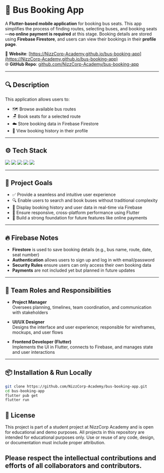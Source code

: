 # 🚌 Bus Booking App

A **Flutter-based mobile application** for booking bus seats. This app simplifies the process of finding routes, selecting buses, and booking seats—**no online payment is required** at this stage. Booking details are stored using **Firebase Firestore**, and users can view their bookings in their **profile page**.

📎 **Website**: [https://NizzCorp-Academy.github.io/bus-booking-app](https://NizzCorp-Academy.github.io/bus-booking-app)  
🌐 **GitHub Repo**: [github.com/NizzCorp-Academy/bus-booking-app](https://github.com/NizzCorp-Academy/bus-booking-app)

---

## 🔍 Description

This application allows users to:

- 🗺️ Browse available bus routes  
- 🪑 Book seats for a selected route  
- ☁️ Store booking data in Firebase Firestore  
- 📖 View booking history in their profile  

---

## ⚙️ Tech Stack

<p align="left">
  <img src="https://img.shields.io/badge/Flutter-02569B?style=for-the-badge&logo=flutter&logoColor=white" />
  <img src="https://img.shields.io/badge/Dart-0175C2?style=for-the-badge&logo=dart&logoColor=white" />
  <img src="https://img.shields.io/badge/Firebase-FFCA28?style=for-the-badge&logo=firebase&logoColor=black" />
  <img src="https://img.shields.io/badge/Firestore-FFA000?style=for-the-badge&logo=firebase&logoColor=white" />
  <img src="https://img.shields.io/badge/Firebase%20Auth-FFCA28?style=for-the-badge&logo=firebase&logoColor=black" />
</p>

---

## 🎯 Project Goals

- ✅ Provide a seamless and intuitive user experience  
- 🔍 Enable users to search and book buses without traditional complexity  
- 📡 Display booking history and user data in real-time via Firebase  
- 📱 Ensure responsive, cross-platform performance using Flutter  
- 🚀 Build a strong foundation for future features like online payments  

---

## 🔥 Firebase Notes

- **Firestore** is used to save booking details (e.g., bus name, route, date, seat number)  
- **Authentication** allows users to sign up and log in with email/password  
- **Security Rules** ensure users can only access their own booking data  
- **Payments** are not included yet but planned in future updates  

---

## 👥 Team Roles and Responsibilities

- **Project Manager**  
  Oversees planning, timelines, team coordination, and communication with stakeholders  

- **UI/UX Designer**  
  Designs the interface and user experience; responsible for wireframes, mockups, and user flows  

- **Frontend Developer (Flutter)**  
  Implements the UI in Flutter, connects to Firebase, and manages state and user interactions  

---

## 📦 Installation & Run Locally

```bash
git clone https://github.com/NizzCorp-Academy/bus-booking-app.git
cd bus-booking-app
flutter pub get
flutter run
```
## 📜 License

This project is part of a student project at NizzCorp Academy and is open for educational and demo purposes.
All projects in this repository are intended for educational purposes only.
Use or reuse of any code, design, or documentation must include proper attribution.

Please respect the intellectual contributions and efforts of all collaborators and contributors.
---
